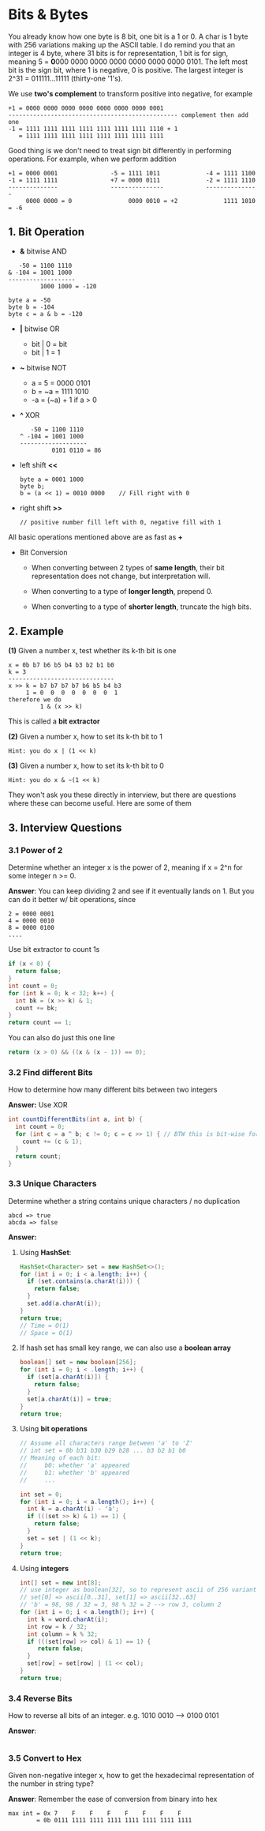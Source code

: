 # Bits & Bytes

You already know how one byte is 8 bit, one bit is a 1 or 0. A char is 1 byte with 256 variations making up the ASCII table. I do remind you that an integer is 4 byte, where 31 bits is for representation, 1 bit is for sign, meaning 5 = **0**000 0000 0000 0000 0000 0000 0000 0101. The left most bit is the sign bit, where 1 is negative, 0 is positive. The largest integer is 2^31 = 011111...11111 (thirty-one '1's).

We use **two's complement** to transform positive into negative, for example

```
+1 = 0000 0000 0000 0000 0000 0000 0000 0001
------------------------------------------------ complement then add one
-1 = 1111 1111 1111 1111 1111 1111 1111 1110 + 1   
   = 1111 1111 1111 1111 1111 1111 1111 1111 
```

Good thing is we don't need to treat sign bit differently in performing operations. For example, when we perform addition

```
+1 = 0000 0001               -5 = 1111 1011             -4 = 1111 1100
-1 = 1111 1111               +7 = 0000 0111             -2 = 1111 1110
--------------               ---------------            --------------- 
     0000 0000 = 0                0000 0010 = +2             1111 1010 = -6
```



## 1. Bit Operation

-  **&** bitwise AND

  ```
     -50 = 1100 1110
  & -104 = 1001 1000
  -------------------
           1000 1000 = -120
  
  byte a = -50
  byte b = -104
  byte c = a & b = -120
  ```

- **|** bitwise OR

  - bit | 0 = bit
  - bit | 1 = 1

- **~** bitwise NOT

  - a = 5 = 0000 0101
  - b = ~a = 1111 1010
  - -a = (~a) + 1 if a > 0

- **^** XOR

  ```
     -50 = 1100 1110
  ^ -104 = 1001 1000
  -------------------
           0101 0110 = 86
  ```

- left shift **<<**

  ```
  byte a = 0001 1000
  byte b;
  b = (a << 1) = 0010 0000    // Fill right with 0
  ```

- right shift **>>**

  ```
  // positive number fill left with 0, negative fill with 1
  ```

All basic operations mentioned above are as fast as **+**

- Bit Conversion

  - When converting between 2 types of **same length**, their bit representation does not change, but interpretation will.

  - When converting to a type of **longer length**, prepend 0.

  - When converting to a type of **shorter length**, truncate the high bits.

    

## 2. Example

**(1)** Given a number x, test whether its k-th bit is one

```
x = 0b b7 b6 b5 b4 b3 b2 b1 b0
k = 3
------------------------------
x >> k = b7 b7 b7 b7 b6 b5 b4 b3
     1 = 0  0  0  0  0  0  0  1
therefore we do 
		 1 & (x >> k)
```

This is called a **bit extractor**

**(2)** Given a number x, how to set its k-th bit to 1

```
Hint: you do x | (1 << k)
```

**(3)** Given a number x, how to set its k-th bit to 0

```
Hint: you do x & ~(1 << k)
```

They won't ask you these directly in interview, but there are questions where these can become useful. Here are some of them



## 3. Interview Questions

### 3.1 Power of 2

Determine whether an integer x is the power of 2, meaning if x = 2^n for some integer n >= 0.

**Answer**: You can keep dividing 2 and see if it eventually lands on 1. But you can do it better w/ bit operations, since

```
2 = 0000 0001
4 = 0000 0010
8 = 0000 0100
....
```

Use bit extractor to count 1s

```java
if (x < 0) {
  return false;
}
int count = 0;
for (int k = 0; k < 32; k++) {
  int bk = (x >> k) & 1;
  count += bk;
}
return count == 1;
```

You can also do just this one line

```java
return (x > 0) && ((x & (x - 1)) == 0);
```



### 3.2 Find different Bits

How to determine how many different bits between two integers

**Answer:** Use XOR

```java
int countDifferentBits(int a, int b) {
  int count = 0;
  for (int c = a ^ b; c != 0; c = c >> 1) { // BTW this is bit-wise for-loop.
    count += (c & 1);
  }
  return count;
}
```



### 3.3 Unique Characters

Determine whether a string contains unique characters / no duplication

```
abcd => true
abcda => false
```

**Answer:** 

1. Using **HashSet**:

   ```java
   HashSet<Character> set = new HashSet<>();
   for (int i = 0; i < a.length; i++) {
     if (set.contains(a.charAt(i))) {
       return false;
     }
     set.add(a.charAt(i));
   }
   return true;
   // Time = O(1)
   // Space = O(1)
   ```

2. If hash set has small key range, we can also use a **boolean array**

   ```java
   boolean[] set = new boolean[256];
   for (int i = 0; i < .length; i++) {
     if (set[a.charAt(i)]) {
       return false;
     }
     set[a.charAt(i)] = true;
   }
   return true;
   ```

3. Using **bit operations**

   ```java
   // Assume all characters range between 'a' to 'Z'
   // int set = 0b b31 b30 b29 b28 ... b3 b2 b1 b0
   // Meaning of each bit:
   //     b0: whether 'a' appeared
   //     b1: whether 'b' appeared
   //     ...
   
   int set = 0;
   for (int i = 0; i < a.length(); i++) {
     int k = a.charAt(i) - 'a';
     if (((set >> k) & 1) == 1) {
       return false;
     }
     set = set | (1 << k);
   }
   return true;
   ```

4. Using **integers**

   ```java
   int[] set = new int[8];
   // use integer as boolean[32], so to represent ascii of 256 variants, we need 8 ints
   // set[0] => ascii[0..31], set[1] => ascii[32..63]
   // 'b' = 98, 98 / 32 = 3, 98 % 32 = 2 --> row 3, column 2
   for (int i = 0; i < a.length(); i++) {
     int k = word.charAt(i);
     int row = k / 32;
     int column = k % 32;
     if (((set[row] >> col) & 1) == 1) {
     	return false;
     }
     set[row] = set[row] | (1 << col); 
   }
   return true; 
   ```



### 3.4 Reverse Bits

How to reverse all bits of an integer. e.g. 1010 0010 --> 0100 0101

**Answer**:

```java

```



### 3.5 Convert to Hex

Given non-negative integer x, how to get the hexadecimal representation of the number in string type?

**Answer**: Remember the ease of conversion from binary into hex

```
max int = 0x 7    F    F    F    F    F    F    F
        = 0b 0111 1111 1111 1111 1111 1111 1111 1111
```

```java

```

